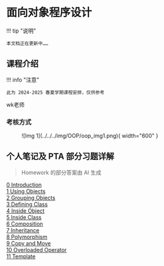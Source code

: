 # 面向对象程序设计

!!! tip "说明"

    本文档正在更新中……

## 课程介绍

!!! info "注意"

    此为 2024-2025 春夏学期课程安排，仅供参考

wk老师

### 考核方式

<figure markdown="span">
  ![Img 1](../../../img/OOP/oop_img1.png){ width="600" }
</figure>

## 个人笔记及 PTA 部分习题详解

> Homework 的部分答案由 AI 生成

[0 Introduction](./ch0.md)<br/>
[1 Using Objects](./ch1.md)<br/>
[2 Grouping Objects](./ch2.md)<br/>
[3 Defining Class](./ch3.md)<br/>
[4 Inside Object](./ch4.md)<br/>
[5 Inside Class](./ch5.md)<br/>
[6 Composition](./ch6.md)<br/>
[7 Inheritance](./ch7.md)<br/>
[8 Polymorphism](./ch8.md)<br/>
[9 Copy and Move](./ch9.md)<br/>
[10 Overloaded Operator](./ch10.md)<br/>
[11 Template](./ch11.md)